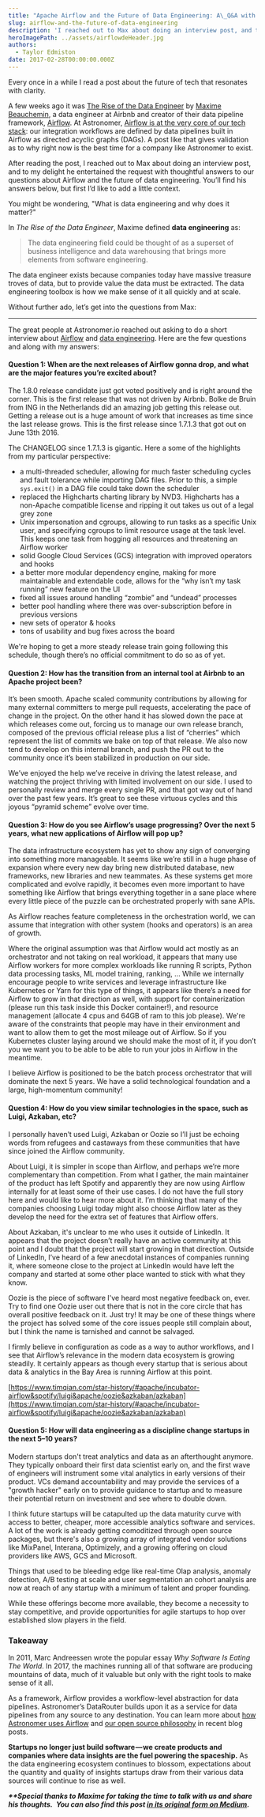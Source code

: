```yaml
---
title: "Apache Airflow and the Future of Data Engineering: A\_Q&A with Maxime Beauchemin"
slug: airflow-and-the-future-of-data-engineering
description: 'I reached out to Max about doing an interview post, and to my delight, he agreed. Here are thoughtful answers to questions about Airflow and data engineering.'
heroImagePath: ../assets/airflowdeHeader.jpg
authors:
  - Taylor Edmiston
date: 2017-02-28T00:00:00.000Z
---
```


Every once in a while I read a post about the future of tech that resonates with clarity.

A few weeks ago it was [The Rise of the Data Engineer](https://medium.freecodecamp.com/the-rise-of-the-data-engineer-91be18f1e603#.95a26363n) by [Maxime Beauchemin](https://medium.com/@maximebeauchemin), a data engineer at Airbnb and creator of their data pipeline framework, [Airflow](https://airbnb.io/projects/airflow/). At Astronomer, [Airflow is at the very core of our tech stack](https://www.astronomer.io/blog/airflow-at-astronomer): our integration workflows are defined by data pipelines built in Airflow as directed acyclic graphs (DAGs). A post like that gives validation as to why right now is the best time for a company like Astronomer to exist.

After reading the post, I reached out to Max about doing an interview post, and to my delight he entertained the request with thoughtful answers to our questions about Airflow and the future of data engineering. You’ll find his answers below, but first I’d like to add a little context.

You might be wondering, "What is data engineering and why does it matter?"

In _The Rise of the Data Engineer_, Maxime defined **data engineering** as:

> The data engineering field could be thought of as a superset of business intelligence and data warehousing that brings more elements from software engineering.

The data engineer exists because companies today have massive treasure troves of data, but to provide value the data must be extracted. The data engineering toolbox is how we make sense of it all quickly and at scale.

Without further ado, let’s get into the questions from Max:

---

The great people at Astronomer.io reached out asking to do a short interview about [Airflow](https://github.com/apache/incubator-airflow) and [data engineering](https://medium.freecodecamp.com/the-rise-of-the-data-engineer-91be18f1e603). Here are the few questions and along with my answers:

#### Question 1: When are the next releases of Airflow gonna drop, and what are the major features you’re excited about?

The 1.8.0 release candidate just got voted positively and is right around the corner. This is the first release that was not driven by Airbnb. Bolke de Bruin from ING in the Netherlands did an amazing job getting this release out. Getting a release out is a huge amount of work that increases as time since the last release grows. This is the first release since 1.7.1.3 that got out on June 13th 2016.

The CHANGELOG since 1.7.1.3 is gigantic. Here a some of the highlights from my particular perspective:

- a multi-threaded scheduler, allowing for much faster scheduling cycles and fault tolerance while importing DAG files. Prior to this, a simple `sys.exit()` in a DAG file could take down the scheduler
- replaced the Highcharts charting library by NVD3. Highcharts has a non-Apache compatible license and ripping it out takes us out of a legal grey zone
- Unix impersonation and cgroups, allowing to run tasks as a specific Unix user, and specifying cgroups to limit resource usage at the task level. This keeps one task from hogging all resources and threatening an Airflow worker
- solid Google Cloud Services (GCS) integration with improved operators and hooks
- a better more modular dependency engine, making for more maintainable and extendable code, allows for the “why isn’t my task running” new feature on the UI
- fixed all issues around handling “zombie” and “undead” processes
- better pool handling where there was over-subscription before in previous versions
- new sets of operator & hooks
- tons of usability and bug fixes across the board

We're hoping to get a more steady release train going following this schedule, though there’s no official commitment to do so as of yet.

#### Question 2: How has the transition from an internal tool at Airbnb to an Apache project been?

It’s been smooth. Apache scaled community contributions by allowing for many external committers to merge pull requests, accelerating the pace of change in the project. On the other hand it has slowed down the pace at which releases come out, forcing us to manage our own release branch, composed of the previous official release plus a list of “cherries” which represent the list of commits we bake on top of that release. We also now tend to develop on this internal branch, and push the PR out to the community once it’s been stabilized in production on our side.

We’ve enjoyed the help we’ve receive in driving the latest release, and watching the project thriving with limited involvement on our side. I used to personally review and merge every single PR, and that got way out of hand over the past few years. It’s great to see these virtuous cycles and this joyous “pyramid scheme” evolve over time.

#### Question 3: How do you see Airflow’s usage progressing? Over the next 5 years, what new applications of Airflow will pop up?

The data infrastructure ecosystem has yet to show any sign of converging into something more manageable. It seems like we’re still in a huge phase of expansion where every new day bring new distributed database, new frameworks, new libraries and new teammates. As these systems get more complicated and evolve rapidly, it becomes even more important to have something like Airflow that brings everything together in a sane place where every little piece of the puzzle can be orchestrated properly with sane APIs.

As Airflow reaches feature completeness in the orchestration world, we can assume that integration with other system (hooks and operators) is an area of growth.

Where the original assumption was that Airflow would act mostly as an orchestrator and not taking on real workload, it appears that many use Airflow workers for more complex workloads like running R scripts, Python data processing tasks, ML model training, ranking, … While we internally encourage people to write services and leverage infrastructure like Kubernetes or Yarn for this type of things, it appears like there’s a need for Airflow to grow in that direction as well, with support for containerization (please run this task inside this Docker container!), and resource management (allocate 4 cpus and 64GB of ram to this job please). We're aware of the constraints that people may have in their environment and want to allow them to get the most mileage out of Airflow. So if you Kubernetes cluster laying around we should make the most of it, if you don’t you we want you to be able to be able to run your jobs in Airflow in the meantime.

I believe Airflow is positioned to be the batch process orchestrator that will dominate the next 5 years. We have a solid technological foundation and a large, high-momentum community!

#### Question 4: How do you view similar technologies in the space, such as Luigi, Azkaban, etc?

I personally haven’t used Luigi, Azkaban or Oozie so I’ll just be echoing words from refugees and castaways from these communities that have since joined the Airflow community.

About Luigi, it is simpler in scope than Airflow, and perhaps we’re more complementary than competition. From what I gather, the main maintainer of the product has left Spotify and apparently they are now using Airflow internally for at least some of their use cases. I do not have the full story here and would like to hear more about it. I’m thinking that many of the companies choosing Luigi today might also choose Airflow later as they develop the need for the extra set of features that Airflow offers.

About Azkaban, it's unclear to me who uses it outside of LinkedIn. It appears that the project doesn’t really have an active community at this point and I doubt that the project will start growing in that direction. Outside of LinkedIn, I’ve heard of a few anecdotal instances of companies running it, where someone close to the project at LinkedIn would have left the company and started at some other place wanted to stick with what they know.

Oozie is the piece of software I've heard most negative feedback on, ever. Try to find one Oozie user out there that is not in the core circle that has overall positive feedback on it. Just try! It may be one of these things where the project has solved some of the core issues people still complain about, but I think the name is tarnished and cannot be salvaged.

I firmly believe in configuration as code as a way to author workflows, and I see that Airflow’s relevance in the modern data ecosystem is growing steadily. It certainly appears as though every startup that is serious about data & analytics in the Bay Area is running Airflow at this point.

[https://www.timqian.com/star-history/#apache/incubator-airflow&spotify/luigi&apache/oozie&azkaban/azkaban](https://www.timqian.com/star-history/#apache/incubator-airflow&spotify/luigi&apache/oozie&azkaban/azkaban)

#### Question 5: How will data engineering as a discipline change startups in the next 5–10 years?

Modern startups don't treat analytics and data as an afterthought anymore. They typically onboard their first data scientist early on, and the first wave of engineers will instrument some vital analytics in early versions of their product. VCs demand accountability and may provide the services of a "growth hacker" early on to provide guidance to startup and to measure their potential return on investment and see where to double down.

I think future startups will be catapulted up the data maturity curve with access to better, cheaper, more accessible analytics software and services. A lot of the work is already getting comoditized through open source packages, but there's also a growing array of integrated vendor solutions like MixPanel, Interana, Optimizely, and a growing offering on cloud providers like AWS, GCS and Microsoft.

Things that used to be bleeding edge like real-time Olap analysis, anomaly detection, A/B testing at scale and user segmentation an cohort analysis are now at reach of any startup with a minimum of talent and proper founding.

While these offerings become more available, they become a necessity to stay competitive, and provide opportunities for agile startups to hop over established slow players in the field.

### Takeaway

In 2011, Marc Andreessen wrote the popular essay _Why Software Is Eating The World_. In 2017, the machines running all of that software are producing mountains of data, much of it valuable but only with the right tools to make sense of it all.

As a framework, Airflow provides a workflow-level abstraction for data pipelines. Astronomer’s DataRouter builds upon it as a service for data pipelines from any source to any destination. You can learn more about [how Astronomer uses Airflow](https://www.astronomer.io/blog/airflow-at-astronomer) and [our open source philosophy](https://www.astronomer.io/blog/our-open-source-philosophy) in recent blog posts.

**Startups no longer just build software — we create products and companies where data insights are the fuel powering the spaceship.** As the data engineering ecosystem continues to blossom, expectations about the quantity and quality of insights startups draw from their various data sources will continue to rise as well.

**_\*\*Special thanks to Maxime for taking the time to talk with us and share his thoughts._** _**&nbsp;You can also find this post [in its original form on Medium](https://medium.com/the-astronomer-journey/airflow-and-the-future-of-data-engineering-a-q-a-266f68d956a9#.9irbbok3n).**_
